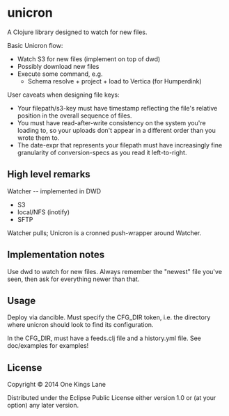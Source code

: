 # unicron

A Clojure library designed to watch for new files.

Basic Unicron flow:
 * Watch S3 for new files (implement on top of dwd)
 * Possibly download new files
 * Execute some command, e.g.
   * Schema resolve + project + load to Vertica (for Humperdink)

User caveats when designing file keys:
 * Your filepath/s3-key must have timestamp reflecting the file's
   relative position in the overall sequence of files.
 * You must have read-after-write consistency on the system you're
   loading to, so your uploads don't appear in a different order than
   you wrote them to.
 * The date-expr that represents your filepath must have increasingly
   fine granularity of conversion-specs as you read it left-to-right.

## High level remarks

Watcher -- implemented in DWD
 - S3
 - local/NFS (inotify)
 - SFTP

Watcher pulls; Unicron is a cronned push-wrapper around Watcher.

## Implementation notes

Use dwd to watch for new files. Always remember the "newest" file
you've seen, then ask for everything newer than that.

## Usage

Deploy via dancible. Must specify the CFG_DIR token, i.e. the
directory where unicron should look to find its configuration.

In the CFG_DIR, must have a feeds.clj file and a history.yml file. See
doc/examples for examples!

## License

Copyright © 2014 One Kings Lane

Distributed under the Eclipse Public License either version 1.0 or (at
your option) any later version.
